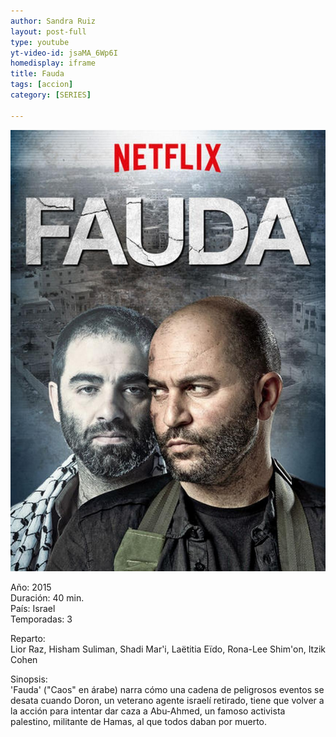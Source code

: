 ```yaml
---
author: Sandra Ruiz
layout: post-full
type: youtube
yt-video-id: jsaMA_6Wp6I
homedisplay: iframe
title: Fauda
tags: [accion]
category: [SERIES]

---
```

  
  
<img class="featimg" src="../img/fauda.jpg" alt="fauda.jpg">  
  
  
Año: 2015  
Duración: 40 min.  
País: Israel  
Temporadas: 3  

Reparto:   
Lior Raz, Hisham Suliman, Shadi Mar'i, Laëtitia Eïdo, Rona-Lee Shim'on, Itzik Cohen    

Sinopsis:  
'Fauda' ("Caos" en árabe) narra cómo una cadena de peligrosos eventos se desata cuando Doron, un veterano agente israelí retirado, tiene que volver a la acción para intentar dar caza a Abu-Ahmed, un famoso activista palestino, militante de Hamas, al que todos daban por muerto.